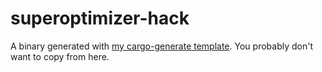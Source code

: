 # superoptimizer-hack
A binary generated with [my cargo-generate template](github.com/thor314/tmpl). 
You probably don't want to copy from here.
